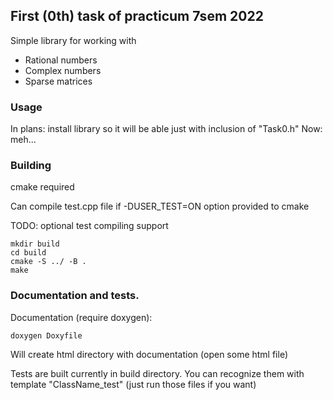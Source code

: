 ## First (0th) task of practicum 7sem 2022

Simple library for working with
- Rational numbers
- Complex numbers
- Sparse matrices

### Usage

In plans: install library so it will be able just with inclusion of "Task0.h"
Now: meh...

### Building
cmake required

Can compile test.cpp file if -DUSER_TEST=ON option provided to cmake

TODO: optional test compiling support 
```
mkdir build
cd build
cmake -S ../ -B .
make
```

### Documentation and tests.

Documentation (require doxygen):

`doxygen Doxyfile`

Will create html directory with documentation (open some html file)

Tests are built currently in build directory. You can recognize them with template "ClassName_test" (just run those files if you want)
